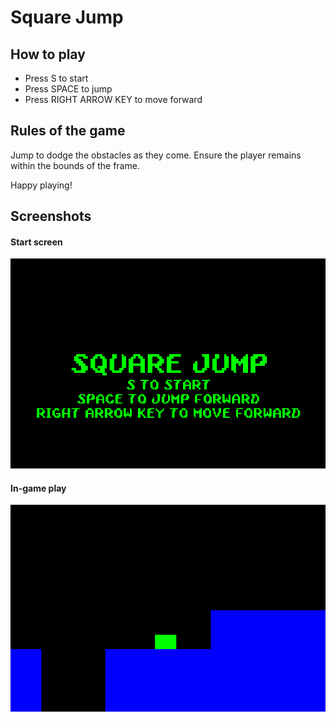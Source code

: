 # Square Jump

## How to play
* Press S to start
* Press SPACE to jump
* Press RIGHT ARROW KEY to move forward

## Rules of the game
Jump to dodge the obstacles as they come. Ensure the player remains within the bounds of the frame.

Happy playing!

## Screenshots
#### Start screen #### 
![Start screen](https://raw.githubusercontent.com/pdlima1234/square-jump/main/screenshots/square-jump-start-screen.PNG)
#### In-game play #### 
![In-game play](https://raw.githubusercontent.com/pdlima1234/square-jump/main/screenshots/square-jump-in-game.PNG)
